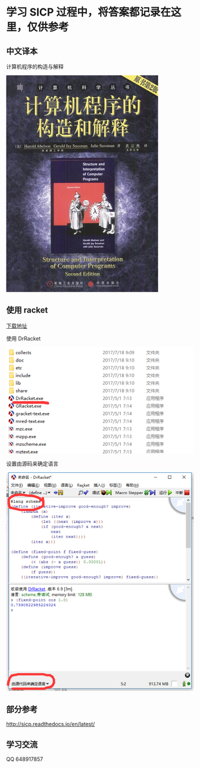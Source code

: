 # 学习 SICP 过程中，将答案都记录在这里，仅供参考
## 中文译本
计算机程序的构造与解释

![](img/3.jpg)
## 使用 racket
[下载地址](https://racket-lang.org/download/)

使用 DrRacket

![](img/1.png)

设置由源码来确定语言

![](img/2.png)
## 部分参考
http://sicp.readthedocs.io/en/latest/
## 学习交流
QQ 648917857